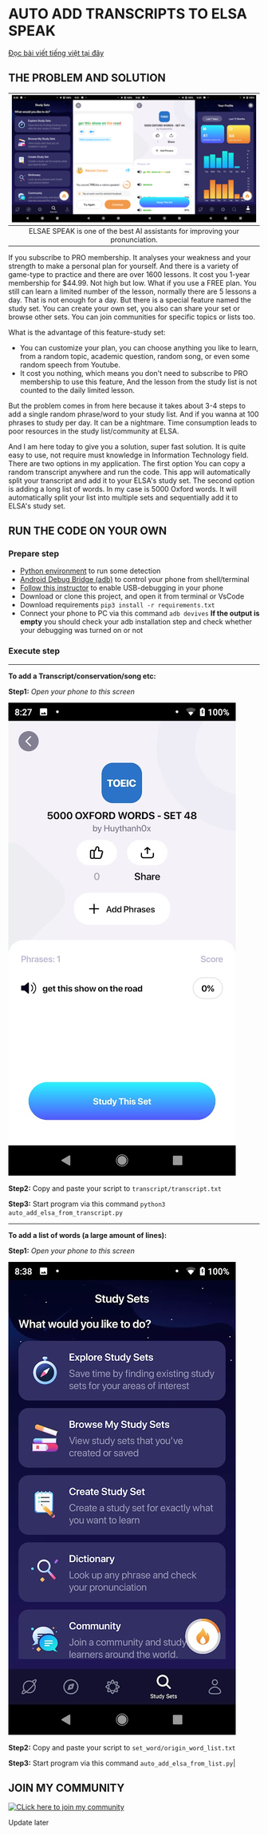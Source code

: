 # AUTO ADD TRANSCRIPTS TO ELSA SPEAK
[Đọc bài viết tiếng việt tại đây](https://batdaulaptrinh.com/su-dung-tinh-nang-elsa-pro-free/)
## THE PROBLEM AND SOLUTION

|![ELSA](screenshot/elasa.png)|
|:----------------:|
|ELSAE SPEAK is one of the best AI assistants for improving your pronunciation.|

If you subscribe to PRO membership. It analyses your weakness and your strength to make a personal plan for yourself. And there is a variety of game-type to practice and there are over 1600 lessons. It cost you 1-year membership for $44.99. Not high but low.
What if you use a FREE plan. You still can learn a limited number of the lesson, normally there are 5 lessons a day. That is not enough for a day. But there is a special feature named the study set. You can create your own set, you also can share your set or browse other sets. You can join communities for specific topics or lists too.

What is the advantage of this feature-study set:

- You can customize your plan, you can choose anything you like to learn, from a random topic, academic question, random song, or even some random speech from Youtube.
- It cost you nothing, which means you don't need to subscribe to PRO membership to use this feature, And the lesson from the study list is not counted to the daily limited lesson.

But the problem comes in from here because it takes about 3-4 steps to add a single random phrase/word to your study list. And if you wanna at 100 phrases to study per day. It can be a nightmare. Time consumption leads to poor resources in the study list/community at ELSA.

And I am here today to give you a solution, super fast solution. It is quite easy to use, not require must knowledge in Information Technology field. There are two options in my application. The first option You can copy a random transcript anywhere and run the code. This app will automatically split your transcript and add it to your ELSA's study set. The second option is adding a long list of words. In my case is 5000 Oxford words. It will automatically split your list into multiple sets and sequentially add it to ELSA's study set.

## RUN THE CODE ON YOUR OWN

### Prepare step
- [Python environment](https://www.python.org/downloads/) to run some detection
- [Android Debug Bridge (adb)](https://developer.android.com/studio/command-line/adb) to control your phone from shell/terminal 
- [Follow this instructor](https://developer.android.com/studio/command-line/adb#Enabling) to enable USB-debugging in your phone
- Download or clone this project, and open it from terminal or VsCode
- Download requirements `pip3 install -r requirements.txt`
- Connect your phone to PC via this command `adb devives` 
**If the output is empty** you should check your adb installation step and check whether your debugging was turned on or not

###  Execute step
<hr>

**To add a Transcript/conservation/song etc:**

**Step1:** *Open your phone to this screen*

![You study set](screenshot/Screenshot_20220118-202740.jpg)

**Step2:** Copy and paste your script to `transcript/transcript.txt`

**Step3:** Start program via this command `python3 auto_add_elsa_from_transcript.py `
<hr>

**To add a list of words (a large amount of lines):**

**Step1:** *Open your phone to this screen*

![You study set](screenshot/Screenshot_20220117-203819.jpg)

**Step2:** Copy and paste your script to `set_word/origin_word_list.txt`

**Step3:** Start program via this command `auto_add_elsa_from_list.py`|


## JOIN MY COMMUNITY
[![CLick here to join my community](https://cdn.tgdd.vn/GameApp/3/225582/Screentshots/elsa-speak-hoc-tieng-anh-luyen-noi-chuan-nhu-nguoi-ban-225582-logo-05-07-2020.png)](https://share.elsanow.io/0hGLKBUqTmb?~channel=messenger)

Update later
